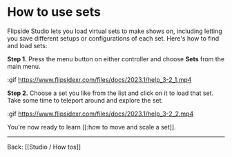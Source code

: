 # How to use sets

Flipside Studio lets you load virtual sets to make shows on, including letting you save different setups or configurations of each set. Here's how to find and load sets:

**Step 1.** Press the menu button on either controller and choose **Sets** from the main menu.

:gif https://www.flipsidexr.com/files/docs/2023.1/help_3-2_1.mp4

**Step 2.** Choose a set you like from the list and click on it to load that set. Take some time to teleport around and explore the set.

:gif https://www.flipsidexr.com/files/docs/2023.1/help_3-2_2.mp4

You're now ready to learn [[:how to move and scale a set]].

---

Back: [[Studio / How tos]]
